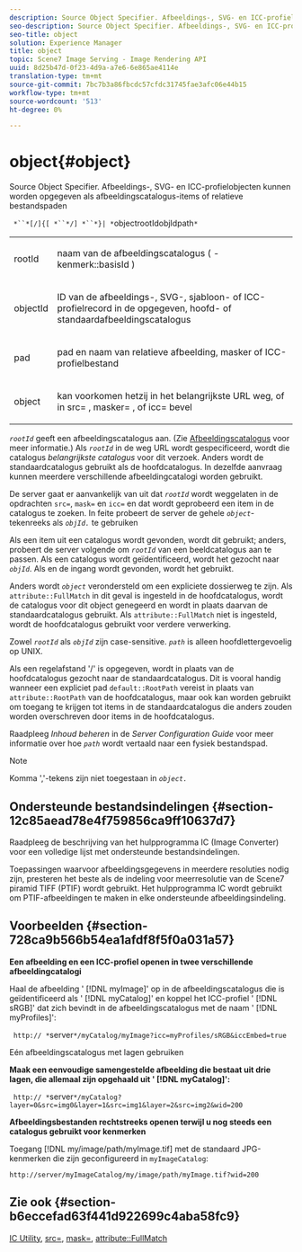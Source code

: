 ```yaml
---
description: Source Object Specifier. Afbeeldings-, SVG- en ICC-profielobjecten kunnen worden opgegeven als afbeeldingscatalogus-items of relatieve bestandspaden
seo-description: Source Object Specifier. Afbeeldings-, SVG- en ICC-profielobjecten kunnen worden opgegeven als afbeeldingscatalogus-items of relatieve bestandspaden
seo-title: object
solution: Experience Manager
title: object
topic: Scene7 Image Serving - Image Rendering API
uuid: 8d25b47d-0f23-4d9a-a7e6-6e865ae4114e
translation-type: tm+mt
source-git-commit: 7bc7b3a86fbcdc57cfdc31745fae3afc06e44b15
workflow-type: tm+mt
source-wordcount: '513'
ht-degree: 0%

---
```



# object{#object}

Source Object Specifier. Afbeeldings-, SVG- en ICC-profielobjecten kunnen worden opgegeven als afbeeldingscatalogus-items of relatieve bestandspaden

` *``*[/]{[ *``*/] *``*}| *`objectrootIdobjIdpath`*`

<table id="simpletable_A8B9B4D508B94BE5B7F6112F0A5F8270"> 
 <tr class="strow"> 
  <td class="stentry"> <p> <span class="codeph"> <span class="varname"> rootId  </span> </span> </p> </td> 
  <td class="stentry"> <p>naam van de afbeeldingscatalogus ( <span class="codeph">-kenmerk::basisId </span>) </p> </td> 
 </tr> 
 <tr class="strow"> 
  <td class="stentry"> <p> <span class="codeph"> <span class="varname"> objectId  </span> </span> </p> </td> 
  <td class="stentry"> <p>ID van de afbeeldings-, SVG-, sjabloon- of ICC-profielrecord in de opgegeven, hoofd- of standaardafbeeldingscatalogus </p> </td> 
 </tr> 
 <tr class="strow"> 
  <td class="stentry"> <p> <span class="codeph"> <span class="varname"> pad  </span> </span> </p> </td> 
  <td class="stentry"> <p>pad en naam van relatieve afbeelding, masker of ICC-profielbestand </p> </td> 
 </tr> 
 <tr class="strow"> 
  <td class="stentry"> <p> <span class="codeph"> <span class="varname"> object  </span> </span> </p> </td> 
  <td class="stentry"> <p>kan voorkomen hetzij in het belangrijkste URL weg, of in <span class="codeph"> src= </span>, <span class="codeph"> masker= </span>, of <span class="codeph"> icc= </span> bevel </p> </td> 
 </tr> 
</table>

*`rootId`* geeft een afbeeldingscatalogus aan. (Zie [Afbeeldingscatalogus](../../../../../is-api/image-catalog/image-serving-api-ref/c-image-catalog-reference/c-overview/c-overview.md#concept-9ce2b6a133de45f783e95cabc5810ac3) voor meer informatie.) Als *`rootId`* in de weg URL wordt gespecificeerd, wordt die catalogus *belangrijkste catalogus* voor dit verzoek. Anders wordt de standaardcatalogus gebruikt als de hoofdcatalogus. In dezelfde aanvraag kunnen meerdere verschillende afbeeldingcatalogi worden gebruikt.

De server gaat er aanvankelijk van uit dat *`rootId`* wordt weggelaten in de opdrachten `src=`, `mask=` en `icc=` en dat wordt geprobeerd een item in de catalogus te zoeken. In feite probeert de server de gehele *`object`*-tekenreeks als *`objId.`* te gebruiken

Als een item uit een catalogus wordt gevonden, wordt dit gebruikt; anders, probeert de server volgende om *`rootId`* van een beeldcatalogus aan te passen. Als een catalogus wordt geïdentificeerd, wordt het gezocht naar *`objId`*. Als en de ingang wordt gevonden, wordt het gebruikt.

Anders wordt *`object`* verondersteld om een expliciete dossierweg te zijn. Als `attribute::FullMatch` in dit geval is ingesteld in de hoofdcatalogus, wordt de catalogus voor dit object genegeerd en wordt in plaats daarvan de standaardcatalogus gebruikt. Als `attribute::FullMatch` niet is ingesteld, wordt de hoofdcatalogus gebruikt voor verdere verwerking.

Zowel *`rootId`* als *`objId`* zijn case-sensitive. *`path`* is alleen hoofdlettergevoelig op UNIX.

Als een regelafstand &#39;/&#39; is opgegeven, wordt in plaats van de hoofdcatalogus gezocht naar de standaardcatalogus. Dit is vooral handig wanneer een expliciet pad `default::RootPath` vereist in plaats van `attribute::RootPath` van de hoofdcatalogus, maar ook kan worden gebruikt om toegang te krijgen tot items in de standaardcatalogus die anders zouden worden overschreven door items in de hoofdcatalogus.

Raadpleeg *Inhoud beheren* in de *Server Configuration Guide* voor meer informatie over hoe *`path`* wordt vertaald naar een fysiek bestandspad.

>[!NOTE]
>
>Komma &#39;,&#39;-tekens zijn niet toegestaan in *`object.`*

## Ondersteunde bestandsindelingen {#section-12c85aead78e4f759856ca9ff10637d7}

Raadpleeg de beschrijving van het hulpprogramma IC (Image Converter) voor een volledige lijst met ondersteunde bestandsindelingen.

Toepassingen waarvoor afbeeldingsgegevens in meerdere resoluties nodig zijn, presteren het beste als de indeling voor meerresolutie van de Scene7 piramid TIFF (PTIF) wordt gebruikt. Het hulpprogramma IC wordt gebruikt om PTIF-afbeeldingen te maken in elke ondersteunde afbeeldingsindeling.

## Voorbeelden {#section-728ca9b566b54ea1afdf8f5f0a031a57}

**Een afbeelding en een ICC-profiel openen in twee verschillende afbeeldingcatalogi**

Haal de afbeelding &#39; [!DNL myImage]&#39; op in de afbeeldingscatalogus die is geïdentificeerd als &#39; [!DNL myCatalog]&#39; en koppel het ICC-profiel &#39; [!DNL sRGB]&#39; dat zich bevindt in de afbeeldingscatalogus met de naam &#39; [!DNL myProfiles]&#39;:

` http:// *`server`*/myCatalog/myImage?icc=myProfiles/sRGB&iccEmbed=true`

Eén afbeeldingscatalogus met lagen gebruiken

**Maak een eenvoudige samengestelde afbeelding die bestaat uit drie lagen, die allemaal zijn opgehaald uit &#39;  [!DNL myCatalog]&#39;:**

` http:// *`server`*/myCatalog?layer=0&src=img0&layer=1&src=img1&layer=2&src=img2&wid=200`

**Afbeeldingsbestanden rechtstreeks openen terwijl u nog steeds een catalogus gebruikt voor kenmerken**

Toegang [!DNL my/image/path/myImage.tif] met de standaard JPG-kenmerken die zijn geconfigureerd in `myImageCatalog`:

`http://server/myImageCatalog/my/image/path/myImage.tif?wid=200`

## Zie ook {#section-b6eccefad63f441d922699c4aba58fc9}

[IC Utility](../../../../../is-api/is-utils/utilities/r-ic.md#reference-de9f43c63a8f48f1a755ff1760af8b7b),  [src=](../../../../../is-api/http-ref/image-serving-api-ref/c-http-protocol-reference/c-command-reference/r-src.md#reference-f6506637778c4c69bf106a7924a91ab1),  [mask=](../../../../../is-api/http-ref/image-serving-api-ref/c-http-protocol-reference/c-command-reference/r-mask.md#reference-922254e027404fb890b850e2723ee06e),  [attribute::FullMatch](../../../../../is-api/image-catalog/image-serving-api-ref/c-image-catalog-reference/c-attributes-reference/r-fullmatch.md#reference-c3a72f31672a48b386943d6781cf50d7)
